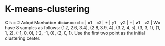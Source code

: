 # K-means-clustering
C
k = 2
Adopt Manhatton distance: d = | x1 - x2 | + | y1 - y2 | + | z1 - z2 |
We have 8 samples as follows:
(1.2, 2.6, 3.4), (2.8, 3.9, 4), (3.2, 4, 5), (3, 3, 1), (1, 1, 2), (-1, 0, 0), (-2, -1, 0), (2, 0, 1).
Use the first two point as the initial clustering center.
